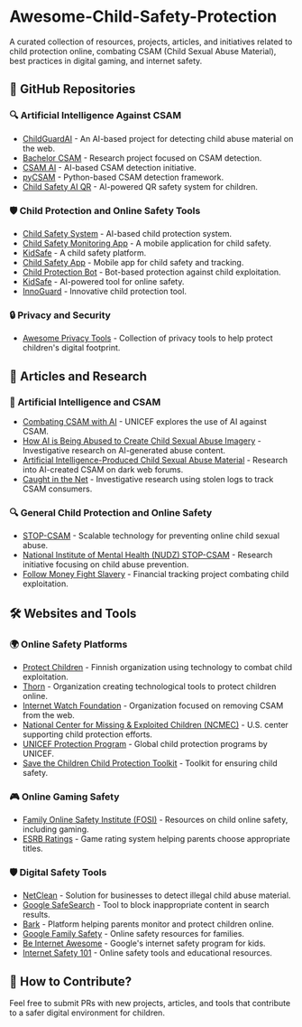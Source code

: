 # Awesome-Child-Safety-Protection

A curated collection of resources, projects, articles, and initiatives related to child protection online, combating CSAM (Child Sexual Abuse Material), best practices in digital gaming, and internet safety.

## 📌 GitHub Repositories

### 🔍 Artificial Intelligence Against CSAM
- [ChildGuardAI](https://github.com/Yash182023/ChildGaurdAI_Web) - An AI-based project for detecting child abuse material on the web.
- [Bachelor CSAM](https://github.com/filipsedivy/bachelor-csam) - Research project focused on CSAM detection.
- [CSAM AI](https://github.com/aL3x-O-o-Hung/CSAM) - AI-based CSAM detection initiative.
- [pyCSAM](https://ray-chew.github.io/pyCSAM/) - Python-based CSAM detection framework.
- [Child Safety AI QR](https://github.com/SparklinStar/Child_Safety_AI_QR) - AI-powered QR safety system for children.

### 🛡️ Child Protection and Online Safety Tools
- [Child Safety System](https://github.com/Data-Science-Community-SRM/Child-Safety-System) - AI-based child protection system.
- [Child Safety Monitoring App](https://github.com/Kishan-Ved/ChildSafetyMonitoringApp) - A mobile application for child safety.
- [KidSafe](https://xmansour.github.io/KidSafe/) - A child safety platform.
- [Child Safety App](https://github.com/SARANG1018/Child_Safety_App) - Mobile app for child safety and tracking.
- [Child Protection Bot](https://github.com/highplainscomputing/Child-Protection-Bot) - Bot-based protection against child exploitation.
- [KidSafe](https://github.com/xMansour/KidSafe) - AI-powered tool for online safety.
- [InnoGuard](https://github.com/InnoGuard/InnoGuard) - Innovative child protection tool.

### 🔒 Privacy and Security
- [Awesome Privacy Tools](https://github.com/iAnonymous3000/awesome-privacy-tools/) - Collection of privacy tools to help protect children's digital footprint.

## 📖 Articles and Research

### 📝 Artificial Intelligence and CSAM
- [Combating CSAM with AI](https://www.unicef.org/globalinsight/stories/ai-vs-child-sexual-abuse-material) - UNICEF explores the use of AI against CSAM.
- [How AI is Being Abused to Create Child Sexual Abuse Imagery](https://www.iwf.org.uk/about-us/why-we-exist/our-research/how-ai-is-being-abused-to-create-child-sexual-abuse-imagery/) - Investigative research on AI-generated abuse content.
- [Artificial Intelligence-Produced Child Sexual Abuse Material](https://www.researchgate.net/publication/383064626_Artificial_intelligence-produced_child_sexual_abuse_material_Insights_from_Dark_Web_forum_posts) - Research into AI-created CSAM on dark web forums.
- [Caught in the Net](https://www.recordedfuture.com/research/caught-in-the-net-using-infostealer-logs-to-unmask-csam-consumers) - Investigative research using stolen logs to track CSAM consumers.

### 🔍 General Child Protection and Online Safety
- [STOP-CSAM](https://stop-csam.charite.de/en/) - Scalable technology for preventing online child sexual abuse.
- [National Institute of Mental Health (NUDZ) STOP-CSAM](https://www.nudz.cz/en/research/center-for-sexual-health-and-interventions/grants-and-projects/stop-csam-scalable-technology-for-online-prevention-of-child-sexual-abuse-and-child-sexual-abuse-materials-1) - Research initiative focusing on child abuse prevention.
- [Follow Money Fight Slavery](https://followmoneyfightslavery.org/) - Financial tracking project combating child exploitation.

## 🛠️ Websites and Tools

### 🌍 Online Safety Platforms
- [Protect Children](https://www.protectchildren.fi/) - Finnish organization using technology to combat child exploitation.
- [Thorn](https://www.thorn.org/) - Organization creating technological tools to protect children online.
- [Internet Watch Foundation](https://www.iwf.org.uk/) - Organization focused on removing CSAM from the web.
- [National Center for Missing & Exploited Children (NCMEC)](https://www.missingkids.org/) - U.S. center supporting child protection efforts.
- [UNICEF Protection Program](https://www.unicef.org/protection/programmes) - Global child protection programs by UNICEF.
- [Save the Children Child Protection Toolkit](https://resourcecentre.savethechildren.net/document/keeping-children-safe-toolkit-child-protection/) - Toolkit for ensuring child safety.

### 🎮 Online Gaming Safety
- [Family Online Safety Institute (FOSI)](https://www.fosi.org/) - Resources on child online safety, including gaming.
- [ESRB Ratings](https://www.esrb.org/) - Game rating system helping parents choose appropriate titles.

### 🛡️ Digital Safety Tools
- [NetClean](https://www.netclean.com/) - Solution for businesses to detect illegal child abuse material.
- [Google SafeSearch](https://support.google.com/websearch/answer/510?hl=en) - Tool to block inappropriate content in search results.
- [Bark](https://www.bark.us/) - Platform helping parents monitor and protect children online.
- [Google Family Safety](https://safety.google/families/) - Online safety resources for families.
- [Be Internet Awesome](https://beinternetawesome.withgoogle.com/pt-br_br) - Google's internet safety program for kids.
- [Internet Safety 101](https://internetsafety101.org/Internetsafetytools) - Online safety tools and educational resources.

## 🚀 How to Contribute?
Feel free to submit PRs with new projects, articles, and tools that contribute to a safer digital environment for children.
